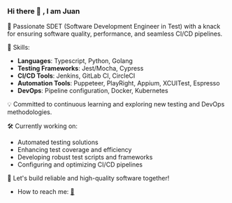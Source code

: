 ### Hi there 👋 , I am Juan

🚀 Passionate SDET (Software Development Engineer in Test) with a knack for ensuring software quality, performance, and seamless CI/CD pipelines.

🌟 Skills:

- **Languages**: Typescript, Python, Golang
- **Testing Frameworks**: Jest/Mocha, Cypress
- **CI/CD Tools**: Jenkins, GitLab CI, CircleCI
- **Automation Tools**: Puppeteer, PlayRight, Appium, XCUITest, Espresso
- **DevOps**: Pipeline configuration, Docker, Kubernetes

💡 Committed to continuous learning and exploring new testing and DevOps methodologies.

🛠️ Currently working on:

- Automated testing solutions
- Enhancing test coverage and efficiency
- Developing robust test scripts and frameworks
- Configuring and optimizing CI/CD pipelines

🌱 Let's build reliable and high-quality software together!

<!--
**juangm/juangm** is a ✨ _special_ ✨ repository because its `README.md` (this file) appears on your GitHub profile.

Here are some ideas to get you started:

- 🔭 I’m currently working on ...
- 🌱 I’m currently learning ...
- 👯 I’m looking to collaborate on ...
- 🤔 I’m looking for help with ...
- 💬 Ask me about ...
- 📫 How to reach me: ...
- 😄 Pronouns: ...
- ⚡ Fun fact: ...
-->

- How to reach me: [:e-mail:](mailto:juangarciamarinblog@gmail.com)
